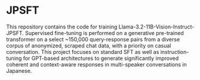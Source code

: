 # JPSFT

This repository contains the code for training Llama-3.2-11B-Vision-Instruct-JPSFT. Supervised fine-tuning is performed on a generative pre-trained transformer on a select ~150,000 query-response pairs from a diverse corpus of anonymized, scraped chat data, with a priority on casual conversation. This project focuses on standard SFT as well as instruction-tuning for GPT-based architectures to generate significantly improved coherent and context-aware responses in multi-speaker conversations in Japanese.
